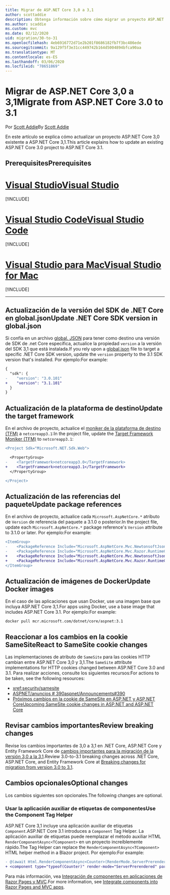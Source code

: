 ```yaml
---
title: Migrar de ASP.NET Core 3,0 a 3,1
author: scottaddie
description: Obtenga información sobre cómo migrar un proyecto ASP.NET Core 3,0 a ASP.NET Core 3,1.
ms.author: scaddie
ms.custom: mvc
ms.date: 02/12/2020
uid: migration/30-to-31
ms.openlocfilehash: 4eb6916772d71e2b201f8686182fb7f3bc486ede
ms.sourcegitcommit: 9a129f5f3e31cc449742b164d5004894bfca90aa
ms.translationtype: MT
ms.contentlocale: es-ES
ms.lasthandoff: 03/06/2020
ms.locfileid: "78651869"
---
```

# <a name="migrate-from-aspnet-core-30-to-31"></a><span data-ttu-id="cb319-103">Migrar de ASP.NET Core 3,0 a 3,1</span><span class="sxs-lookup"><span data-stu-id="cb319-103">Migrate from ASP.NET Core 3.0 to 3.1</span></span>

<span data-ttu-id="cb319-104">Por [Scott Addie](https://github.com/scottaddie)</span><span class="sxs-lookup"><span data-stu-id="cb319-104">By [Scott Addie](https://github.com/scottaddie)</span></span>

<span data-ttu-id="cb319-105">En este artículo se explica cómo actualizar un proyecto ASP.NET Core 3,0 existente a ASP.NET Core 3,1.</span><span class="sxs-lookup"><span data-stu-id="cb319-105">This article explains how to update an existing ASP.NET Core 3.0 project to ASP.NET Core 3.1.</span></span>

## <a name="prerequisites"></a><span data-ttu-id="cb319-106">Prerequisites</span><span class="sxs-lookup"><span data-stu-id="cb319-106">Prerequisites</span></span>

# <a name="visual-studio"></a>[<span data-ttu-id="cb319-107">Visual Studio</span><span class="sxs-lookup"><span data-stu-id="cb319-107">Visual Studio</span></span>](#tab/visual-studio)

[!INCLUDE[](~/includes/net-core-prereqs-vs-3.1.md)]

# <a name="visual-studio-code"></a>[<span data-ttu-id="cb319-108">Visual Studio Code</span><span class="sxs-lookup"><span data-stu-id="cb319-108">Visual Studio Code</span></span>](#tab/visual-studio-code)

[!INCLUDE[](~/includes/net-core-prereqs-vsc-3.1.md)]

# <a name="visual-studio-for-mac"></a>[<span data-ttu-id="cb319-109">Visual Studio para Mac</span><span class="sxs-lookup"><span data-stu-id="cb319-109">Visual Studio for Mac</span></span>](#tab/visual-studio-mac)

[!INCLUDE[](~/includes/net-core-prereqs-mac-3.1.md)]

---

## <a name="update-net-core-sdk-version-in-globaljson"></a><span data-ttu-id="cb319-110">Actualización de la versión del SDK de .NET Core en global.json</span><span class="sxs-lookup"><span data-stu-id="cb319-110">Update .NET Core SDK version in global.json</span></span>

<span data-ttu-id="cb319-111">Si confía en un archivo [global. JSON](/dotnet/core/tools/global-json) para tener como destino una versión de SDK de .net Core específica, actualice la propiedad `version` a la versión del SDK 3,1 que está instalada.</span><span class="sxs-lookup"><span data-stu-id="cb319-111">If you rely upon a [global.json](/dotnet/core/tools/global-json) file to target a specific .NET Core SDK version, update the `version` property to the 3.1 SDK version that's installed.</span></span> <span data-ttu-id="cb319-112">Por ejemplo:</span><span class="sxs-lookup"><span data-stu-id="cb319-112">For example:</span></span>

```diff
{
  "sdk": {
-    "version": "3.0.101"
+    "version": "3.1.101"
  }
}
```

## <a name="update-the-target-framework"></a><span data-ttu-id="cb319-113">Actualización de la plataforma de destino</span><span class="sxs-lookup"><span data-stu-id="cb319-113">Update the target framework</span></span>

<span data-ttu-id="cb319-114">En el archivo de proyecto, actualice el [moniker de la plataforma de destino (TFM)](/dotnet/standard/frameworks) a `netcoreapp3.1`:</span><span class="sxs-lookup"><span data-stu-id="cb319-114">In the project file, update the [Target Framework Moniker (TFM)](/dotnet/standard/frameworks) to `netcoreapp3.1`:</span></span>

```diff
<Project Sdk="Microsoft.NET.Sdk.Web">

  <PropertyGroup>
-    <TargetFramework>netcoreapp3.0</TargetFramework>
+    <TargetFramework>netcoreapp3.1</TargetFramework>
  </PropertyGroup>

</Project>
```

## <a name="update-package-references"></a><span data-ttu-id="cb319-115">Actualización de las referencias del paquete</span><span class="sxs-lookup"><span data-stu-id="cb319-115">Update package references</span></span>

<span data-ttu-id="cb319-116">En el archivo de proyecto, actualice cada `Microsoft.AspNetCore.*` atributo de `Version` de referencia del paquete a 3.1.0 o posterior.</span><span class="sxs-lookup"><span data-stu-id="cb319-116">In the project file, update each `Microsoft.AspNetCore.*` package reference's `Version` attribute to 3.1.0 or later.</span></span> <span data-ttu-id="cb319-117">Por ejemplo:</span><span class="sxs-lookup"><span data-stu-id="cb319-117">For example:</span></span>

```diff
<ItemGroup>
-    <PackageReference Include="Microsoft.AspNetCore.Mvc.NewtonsoftJson" Version="3.0.0" />
-    <PackageReference Include="Microsoft.AspNetCore.Mvc.Razor.RuntimeCompilation" Version="3.0.0" Condition="'$(Configuration)' == 'Debug'" />
+    <PackageReference Include="Microsoft.AspNetCore.Mvc.NewtonsoftJson" Version="3.1.1" />
+    <PackageReference Include="Microsoft.AspNetCore.Mvc.Razor.RuntimeCompilation" Version="3.1.1" Condition="'$(Configuration)' == 'Debug'" />
</ItemGroup>
```

## <a name="update-docker-images"></a><span data-ttu-id="cb319-118">Actualización de imágenes de Docker</span><span class="sxs-lookup"><span data-stu-id="cb319-118">Update Docker images</span></span>

<span data-ttu-id="cb319-119">En el caso de las aplicaciones que usan Docker, use una imagen base que incluya ASP.NET Core 3,1.</span><span class="sxs-lookup"><span data-stu-id="cb319-119">For apps using Docker, use a base image that includes ASP.NET Core 3.1.</span></span> <span data-ttu-id="cb319-120">Por ejemplo:</span><span class="sxs-lookup"><span data-stu-id="cb319-120">For example:</span></span>

```console
docker pull mcr.microsoft.com/dotnet/core/aspnet:3.1
```

## <a name="react-to-samesite-cookie-changes"></a><span data-ttu-id="cb319-121">Reaccionar a los cambios en la cookie SameSite</span><span class="sxs-lookup"><span data-stu-id="cb319-121">React to SameSite cookie changes</span></span>

<span data-ttu-id="cb319-122">Las implementaciones de atributo de `SameSite` para las cookies HTTP cambian entre ASP.NET Core 3,0 y 3,1.</span><span class="sxs-lookup"><span data-stu-id="cb319-122">The `SameSite` attribute implementations for HTTP cookies changed between ASP.NET Core 3.0 and 3.1.</span></span> <span data-ttu-id="cb319-123">Para realizar acciones, consulte los siguientes recursos:</span><span class="sxs-lookup"><span data-stu-id="cb319-123">For actions to be taken, see the following resources:</span></span>

* <xref:security/samesite>
* [<span data-ttu-id="cb319-124">ASPNET/anuncios # 390</span><span class="sxs-lookup"><span data-stu-id="cb319-124">aspnet/Announcements#390</span></span>](https://github.com/aspnet/Announcements/issues/390)
* [<span data-ttu-id="cb319-125">Próximos cambios en la cookie de SameSite en ASP.NET y ASP.NET Core</span><span class="sxs-lookup"><span data-stu-id="cb319-125">Upcoming SameSite cookie changes in ASP.NET and ASP.NET Core</span></span>](https://devblogs.microsoft.com/aspnet/upcoming-samesite-cookie-changes-in-asp-net-and-asp-net-core/)

## <a name="review-breaking-changes"></a><span data-ttu-id="cb319-126">Revisar cambios importantes</span><span class="sxs-lookup"><span data-stu-id="cb319-126">Review breaking changes</span></span>

<span data-ttu-id="cb319-127">Revise los cambios importantes de 3,0 a 3,1 en .NET Core, ASP.NET Core y Entity Framework Core de [cambios importantes para la migración de la versión 3,0 a la 3,1](/dotnet/core/compatibility/3.0-3.1).</span><span class="sxs-lookup"><span data-stu-id="cb319-127">Review 3.0-to-3.1 breaking changes across .NET Core, ASP.NET Core, and Entity Framework Core at [Breaking changes for migration from version 3.0 to 3.1](/dotnet/core/compatibility/3.0-3.1).</span></span>

## <a name="optional-changes"></a><span data-ttu-id="cb319-128">Cambios opcionales</span><span class="sxs-lookup"><span data-stu-id="cb319-128">Optional changes</span></span>

<span data-ttu-id="cb319-129">Los cambios siguientes son opcionales.</span><span class="sxs-lookup"><span data-stu-id="cb319-129">The following changes are optional.</span></span>

### <a name="use-the-component-tag-helper"></a><span data-ttu-id="cb319-130">Usar la aplicación auxiliar de etiquetas de componentes</span><span class="sxs-lookup"><span data-stu-id="cb319-130">Use the Component Tag Helper</span></span>

<span data-ttu-id="cb319-131">ASP.NET Core 3,1 incluye una aplicación auxiliar de etiquetas `Component`.</span><span class="sxs-lookup"><span data-stu-id="cb319-131">ASP.NET Core 3.1 introduces a `Component` Tag Helper.</span></span> <span data-ttu-id="cb319-132">La aplicación auxiliar de etiquetas puede reemplazar el método auxiliar HTML `RenderComponentAsync<TComponent>` en un proyecto increíblemente rápido.</span><span class="sxs-lookup"><span data-stu-id="cb319-132">The Tag Helper can replace the `RenderComponentAsync<TComponent>` HTML helper method in a Blazor project.</span></span> <span data-ttu-id="cb319-133">Por ejemplo:</span><span class="sxs-lookup"><span data-stu-id="cb319-133">For example:</span></span>

```diff
- @(await Html.RenderComponentAsync<Counter>(RenderMode.ServerPrerendered, new { IncrementAmount = 10 }))
+ <component type="typeof(Counter)" render-mode="ServerPrerendered" param-IncrementAmount="10" />
```

<span data-ttu-id="cb319-134">Para más información, vea [Integración de componentes en aplicaciones de Razor Pages y MVC](/aspnet/core/blazor/integrate-components?view=aspnetcore-3.1).</span><span class="sxs-lookup"><span data-stu-id="cb319-134">For more information, see [Integrate components into Razor Pages and MVC apps](/aspnet/core/blazor/integrate-components?view=aspnetcore-3.1).</span></span>
